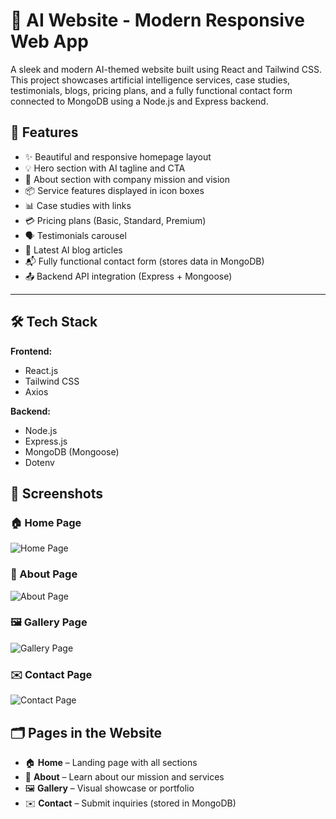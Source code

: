 # 🤖 AI Website - Modern Responsive Web App

A sleek and modern AI-themed website built using React and Tailwind CSS. This project showcases artificial intelligence services, case studies, testimonials, blogs, pricing plans, and a fully functional contact form connected to MongoDB using a Node.js and Express backend.

## 📌 Features

- ✨ Beautiful and responsive homepage layout
- 💡 Hero section with AI tagline and CTA
- 🧠 About section with company mission and vision
- 📦 Service features displayed in icon boxes
- 📊 Case studies with links
- 💳 Pricing plans (Basic, Standard, Premium)
- 🗣️ Testimonials carousel
- 📝 Latest AI blog articles
- 📬 Fully functional contact form (stores data in MongoDB)
- 📤 Backend API integration (Express + Mongoose)

---

## 🛠️ Tech Stack

**Frontend:**

- React.js
- Tailwind CSS
- Axios

**Backend:**

- Node.js
- Express.js
- MongoDB (Mongoose)
- Dotenv

## 📸 Screenshots

### 🏠 Home Page

![Home Page](screenshots/Home.png)

### 📖 About Page

![About Page](screenshots/About.png)

### 🖼️ Gallery Page

![Gallery Page](screenshots/Gallery.png)

### ✉️ Contact Page

![Contact Page](screenshots/Contact.png)

## 🗂️ Pages in the Website

- 🏠 **Home** – Landing page with all sections
- 📖 **About** – Learn about our mission and services
- 🖼️ **Gallery** – Visual showcase or portfolio
- ✉️ **Contact** – Submit inquiries (stored in MongoDB)
